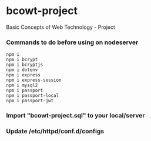 # bcowt-project
Basic Concepts of Web Technology - Project
### Commands to do before using on nodeserver
```
npm i
npm i bcrypt
npm i bcryptjs
npm i dotenv
npm i express
npm i express-session
npm i mysql2
npm i passport
npm i passport-local
npm i passport-jwt
```

### Import "bcowt-project.sql" to your local/server
### Update /etc/httpd/conf.d/configs